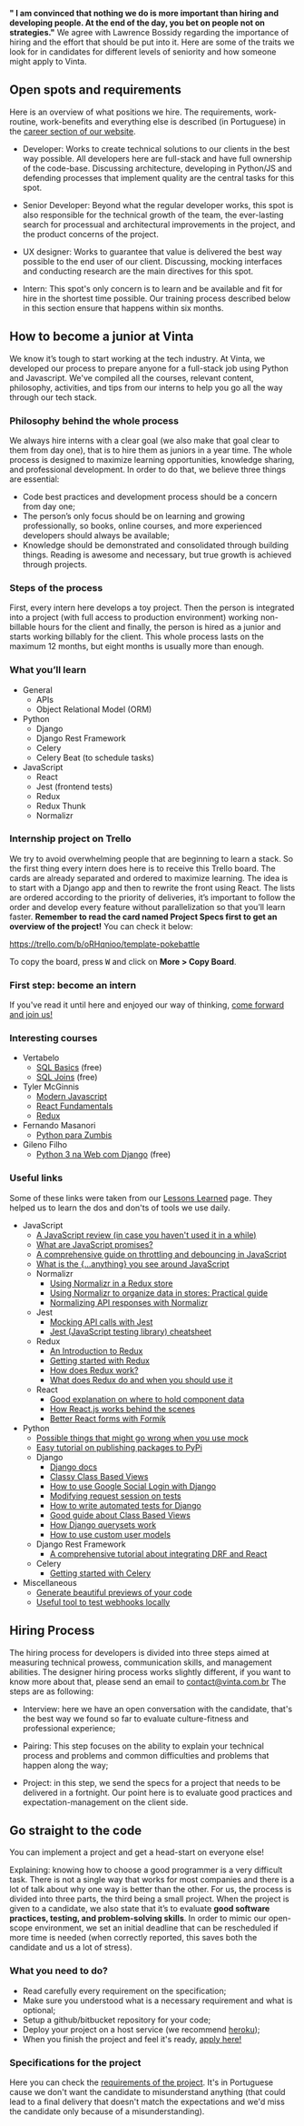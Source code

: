 __" I am convinced that nothing we do is more important than hiring and developing people. At the end of the day, you bet on people not on strategies."__ We agree with Lawrence Bossidy regarding the importance of hiring and the effort that should be put into it. Here are some of the traits we look for in candidates for different levels of seniority and how someone might apply to Vinta.

## Open spots and requirements

Here is an overview of what positions we hire. The requirements, work-routine, work-benefits and everything else is described (in Portuguese) in the [career section of our website](https://www.vinta.com.br/careers/).

* Developer: Works to create technical solutions to our clients in the best way possible. All developers here are full-stack and have full ownership of the code-base. Discussing architecture, developing in Python/JS and defending processes that implement quality are the central tasks for this spot.

* Senior Developer: Beyond what the regular developer works, this spot is also responsible for the technical growth of the team, the ever-lasting search for processual and architectural improvements in the project, and the product concerns of the project.

* UX designer: Works to guarantee that value is delivered the best way possible to the end user of our client. Discussing, mocking interfaces and conducting research are the main directives for this spot.

* Intern: This spot's only concern is to learn and be available and fit for hire in the shortest time possible. Our training process described below in this section ensure that happens within six months.

## How to become a junior at Vinta
We know it’s tough to start working at the tech industry. At Vinta, we developed our process to prepare anyone for a full-stack job using Python and Javascript. We've compiled all the courses, relevant content, philosophy, activities, and tips from our interns to help you go all the way through our tech stack.

### Philosophy behind the whole process
We always hire interns with a clear goal (we also make that goal clear to them from day one), that is to hire them as juniors in a year time. The whole process is designed to maximize learning opportunities, knowledge sharing, and professional development. In order to do that, we believe three things are essential:
- Code best practices and development process should be a concern from day one;
- The person’s only focus should be on learning and growing professionally, so books, online courses, and more experienced developers should always be available;
- Knowledge should be demonstrated and consolidated through building things. Reading is awesome and necessary, but true growth is achieved through projects.

### Steps of the process
First, every intern here develops a toy project. Then the person is integrated into a project (with full access to production environment) working non-billable hours for the client and finally, the person is hired as a junior and starts working billably for the client. This whole process lasts on the maximum 12 months, but eight months is usually more than enough.

### What you’ll learn
- General
    - APIs
    - Object Relational Model (ORM)
- Python
    - Django
    - Django Rest Framework
    - Celery
    - Celery Beat (to schedule tasks)
- JavaScript
    - React
    - Jest (frontend tests)
    - Redux
    - Redux Thunk
    - Normalizr

### Internship project on Trello
We try to avoid overwhelming people that are beginning to learn a stack. So the first thing every intern does here is to receive this Trello board. The cards are already separated and ordered to maximize learning. The idea is to start with a Django app and then to rewrite the front using React. The lists are ordered according to the priority of deliveries, it’s important to follow the order and develop every feature without parallelization so that you’ll learn faster. **Remember to read the card named Project Specs first to get an overview of the project!** You can check it below:

https://trello.com/b/oRHqnioo/template-pokebattle

To copy the board, press <kbd>W</kbd> and click on **More > Copy Board**.

### First step: become an intern
If you've read it until here and enjoyed our way of thinking, [come forward and join us!](https://www.vinta.com.br/careers/)

### Interesting courses
- Vertabelo
    - [SQL Basics](https://academy.vertabelo.com/course/sql-queries) (free)
    - [SQL Joins](https://academy.vertabelo.com/course/joins) (free)
- Tyler McGinnis
    - [Modern Javascript](https://learn.tylermcginnis.com/p/modern-javascript)
    - [React Fundamentals](https://learn.tylermcginnis.com/p/reactjsfundamentals)
    - [Redux](https://learn.tylermcginnis.com/p/redux)
- Fernando Masanori
    - [Python para Zumbis](https://www.pycursos.com/python-para-zumbis/)
- Gileno Filho
    - [Python 3 na Web com Django](https://www.udemy.com/python-3-na-web-com-django-basico-intermediario/) (free)

### Useful links
Some of these links were taken from our [Lessons Learned](https://www.vinta.com.br/lessons-learned/) page. They helped us to learn the dos and don'ts of tools we use daily.

- JavaScript
    - [A JavaScript review (in case you haven't used it in a while)](https://developer.mozilla.org/en-US/docs/Web/JavaScript/A_re-introduction_to_JavaScript)
    - [What are JavaScript promises?](https://developers.google.com/web/fundamentals/primers/promises)
    - [A comprehensive guide on throttling and debouncing in JavaScript](https://codeburst.io/throttling-and-debouncing-in-javascript-646d076d0a44)
    - [What is the {...anything} you see around JavaScript](https://gist.github.com/sebmarkbage/07bbe37bc42b6d4aef81)
    - Normalizr
        - [Using Normalizr in a Redux store](https://medium.com/farmdrop/using-normalizr-js-in-a-redux-store-96ab33991369)
        - [Using Normalizr to organize data in stores: Practical guide](https://hackernoon.com/using-normalizr-to-organize-data-in-stores-practical-guide-82fa061b60fb)
        - [Normalizing API responses with Normalizr](https://egghead.io/lessons/javascript-redux-normalizing-api-responses-with-normalizr)
    - Jest
        - [Mocking API calls with Jest](https://hackernoon.com/api-testing-with-jest-d1ab74005c0a)
        - [Jest (JavaScript testing library) cheatsheet](https://github.com/sapegin/jest-cheat-sheet/blob/master/Readme.md)
    - Redux
        - [An Introduction to Redux](https://www.smashingmagazine.com/2016/06/an-introduction-to-redux/)
        - [Getting started with Redux](https://egghead.io/courses/getting-started-with-redux)
        - [How does Redux work?](https://www.youtube.com/watch?v=1w-oQ-i1XB8%27)
        - [What does Redux do and when you should use it](https://daveceddia.com/what-does-redux-do/)
    - React
        - [Good explanation on where to hold component data](https://medium.freecodecamp.org/where-do-i-belong-a-guide-to-saving-react-component-data-in-state-store-static-and-this-c49b335e2a00)
        - [How React.js works behind the scenes](https://www.youtube.com/watch?v=mLMfx8BEt8g)
        - [Better React forms with Formik](https://mead.io/formik/?utm_source=github&utm_campaign=formikrepo)
- Python
    - [Possible things that might go wrong when you use mock](http://alexmarandon.com/articles/python_mock_gotchas/)
    - [Easy tutorial on publishing packages to PyPi](http://wittchen.io/2018/04/08/publishing-python-package-to-pypi/)
    - Django
        - [Django docs](https://docs.djangoproject.com/en/2.1/)
        - [Classy Class Based Views](https://ccbv.co.uk/)
        - [How to use Google Social Login with Django](https://fosstack.com/how-to-add-google-authentication-in-django/)
        - [Modifying request session on tests](https://medium.com/@harshvb7/how-to-add-session-and-messages-in-django-requestfactory-16935a3351d0)
        - [How to write automated tests for Django](https://realpython.com/testing-in-django-part-1-best-practices-and-examples/)
        - [Good guide about Class Based Views](https://tests4geeks.com/class-based-views-django-tutorial/)
       - [How Django querysets work](https://amir.rachum.com/blog/2013/07/13/django-querysets-fucking-awesome-yes/)
       - [How to use custom user models](https://medium.com/@gabrielfgularte/custom-user-model-no-django-d9bdf2838bd8)
    - Django Rest Framework
        - [A comprehensive tutorial about integrating DRF and React](https://www.valentinog.com/blog/tutorial-api-django-rest-react/)
    - Celery
        - [Getting started with Celery](https://www.youtube.com/watch?v=fg-JfZBetpM)
- Miscellaneous
    - [Generate beautiful previews of your code](https://carbon.now.sh/)
    - [Useful tool to test webhooks locally](https://ngrok.com/)

## Hiring Process

The hiring process for developers is divided into three steps aimed at measuring technical prowess, communication skills, and management abilities. The designer hiring process works slightly different, if you want to know more about that, please send an email to contact@vinta.com.br The steps are as following:

* Interview: here we have an open conversation with the candidate, that's the best way we found so far to evaluate culture-fitness and professional experience;

* Pairing: This step focuses on the ability to explain your technical process and problems and common difficulties and problems that happen along the way;

* Project: in this step, we send the specs for a project that needs to be delivered in a fortnight. Our point here is to evaluate good practices and expectation-management on the client side.

## Go straight to the code

You can implement a project and get a head-start on everyone else!

Explaining: knowing how to choose a good programmer is a very difficult task. There is not a single way that works for most companies and there is a lot of talk about why one way is better than the other. For us, the process is divided into three parts, the third being a small project. When the project is given to a candidate, we also state that it’s to evaluate **good software practices, testing, and problem-solving skills**. In order to mimic our open-scope environment, we set an initial deadline that can be rescheduled if more time is needed (when correctly reported, this saves both the candidate and us a lot of stress).

### What you need to do?

* Read carefully every requirement on the specification;
* Make sure you understood what is a necessary requirement and what is optional;
* Setup a github/bitbucket repository for your code;
* Deploy your project on a host service (we recommend [heroku](https://heroku.com/));
* When you finish the project and feel it's ready, [apply here!](https://vintasoftware.typeform.com/to/Xb6aIu)

### Specifications for the project

Here you can check the [requirements of the project](https://docs.google.com/document/d/1Evi-kghklIcwJ33SFqPyGREB4OVfNJXX4EOfrWuhhwY/edit?usp=sharing). It's in Portuguese cause we don't want the candidate to misunderstand anything (that could lead to a final delivery that doesn't match the expectations and we'd miss the candidate only because of a misunderstanding).


